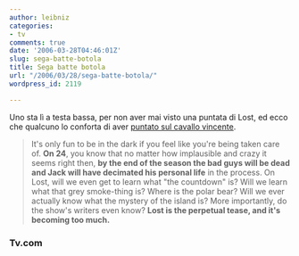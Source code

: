```yaml
---
author: leibniz
categories:
- tv
comments: true
date: '2006-03-28T04:46:01Z'
slug: sega-batte-botola
title: Sega batte botola
url: "/2006/03/28/sega-batte-botola/"
wordpress_id: 2119

---
```

Uno sta lì a testa bassa, per non aver mai visto una puntata di Lost, ed ecco che qualcuno lo conforta di aver [puntato sul cavallo vincente](https://www.tv.com/story/story.html&story_id=3844).


> It's only fun to be in the dark if you feel like you're being taken care of. **On 24**, you know that no matter how implausible and crazy it seems right then, **by the end of the season the bad guys will be dead and Jack will have decimated his personal life** in the process.
On Lost, will we even get to learn what "the countdown" is? Will we learn what that grey smoke-thing is? Where is the polar bear? Will we ever actually know what the mystery of the island is? More importantly, do the show's writers even know? **Lost is the perpetual tease, and it's becoming too much.**




### Tv.com

